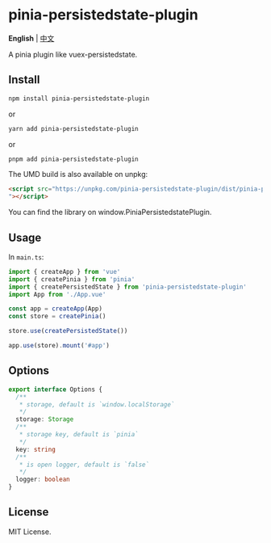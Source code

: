 # pinia-persistedstate-plugin

**English** | [中文](./README.zh-CN.md)

A pinia plugin like vuex-persistedstate.

## Install

```sh
npm install pinia-persistedstate-plugin
```

or

```sh
yarn add pinia-persistedstate-plugin
```

or

```sh
pnpm add pinia-persistedstate-plugin
```

The UMD build is also available on unpkg:

```html
<script src="https://unpkg.com/pinia-persistedstate-plugin/dist/pinia-persistedstate-plugin.umd.js
"></script>
```

You can find the library on window.PiniaPersistedstatePlugin.

## Usage

In `main.ts`:

```ts
import { createApp } from 'vue'
import { createPinia } from 'pinia'
import { createPersistedState } from 'pinia-persistedstate-plugin'
import App from './App.vue'

const app = createApp(App)
const store = createPinia()

store.use(createPersistedState())

app.use(store).mount('#app')
```

## Options

```ts
export interface Options {
  /**
   * storage, default is `window.localStorage`
   */
  storage: Storage
  /**
   * storage key, default is `pinia`
   */
  key: string
  /**
   * is open logger, default is `false`
   */
  logger: boolean
}
```

## License

MIT License.
